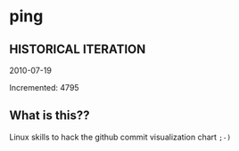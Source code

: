 # ping

## HISTORICAL ITERATION
2010-07-19

Incremented: 4795

## What is this?? 
Linux skills to hack the github commit visualization chart `;-)`

